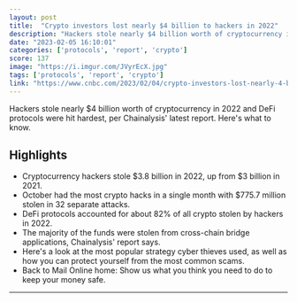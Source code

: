 ```yaml
---
layout: post
title:  "Crypto investors lost nearly $4 billion to hackers in 2022"
description: "Hackers stole nearly $4 billion worth of cryptocurrency in 2022 and DeFi protocols were hit hardest, per Chainalysis' latest report. Here's what to know."
date: "2023-02-05 16:10:01"
categories: ['protocols', 'report', 'crypto']
score: 137
image: "https://i.imgur.com/JVyrEcX.jpg"
tags: ['protocols', 'report', 'crypto']
link: "https://www.cnbc.com/2023/02/04/crypto-investors-lost-nearly-4-billion-dollars-to-hackers-in-2022.html"
---
```


Hackers stole nearly $4 billion worth of cryptocurrency in 2022 and DeFi protocols were hit hardest, per Chainalysis' latest report. Here's what to know.

## Highlights

- Cryptocurrency hackers stole $3.8 billion in 2022, up from $3 billion in 2021.
- October had the most crypto hacks in a single month with $775.7 million stolen in 32 separate attacks.
- DeFi protocols accounted for about 82% of all crypto stolen by hackers in 2022.
- The majority of the funds were stolen from cross-chain bridge applications, Chainalysis' report says.
- Here's a look at the most popular strategy cyber thieves used, as well as how you can protect yourself from the most common scams.
- Back to Mail Online home: Show us what you think you need to do to keep your money safe.

---
